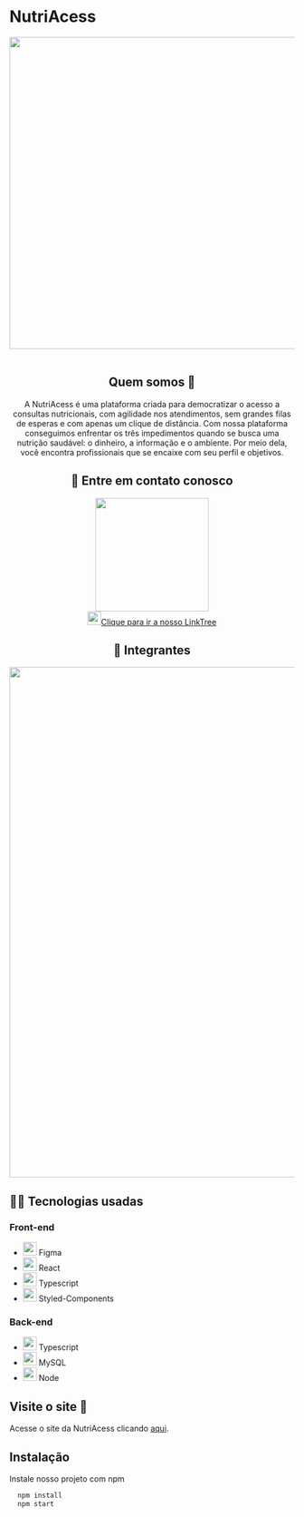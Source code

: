 <h1>NutriAcess</h1>
 
<div align="center">
   <img width="550px" src="https://i.imgur.com/EFisXuC.png"/>
</div>
<br/>
 
<div align="center">
   <h2> Quem somos 🍎</h2>
   
   <p>
      A NutriAcess é uma plataforma criada para democratizar o acesso a consultas nutricionais, com agilidade nos atendimentos, sem grandes filas de esperas       e com apenas um clique de distância. Com nossa plataforma conseguimos enfrentar os três impedimentos quando se busca uma nutrição saudável: o dinheiro,       a informação e o ambiente. Por meio dela, você encontra profissionais que se encaixe com seu perfil e objetivos.
   </p>

   <h2>🍍 Entre em contato conosco</h2>
   <a href="https://linktr.ee/nutriacess_" target="_blank"><img width="200px" src="https://i.imgur.com/i7OAzxg.png" /></a> <br>
    <a href="https://linktr.ee/nutriacess_" target="_blank"><img width="24px" src="https://i.imgur.com/xgUMuX1.png"/>Clique para ir a nosso LinkTree </a>
   
   <h2>🍌 Integrantes</h2>
   <a href="https://linktr.ee/nutriacess_" target="_blank"><img width="900px" src="https://i.imgur.com/zYjdT4U.png" /></a>
    
</div>

<div>
    <h2>👩‍💻 Tecnologias usadas </h2>
    <h3>Front-end</h3>
 <ul>
   <li><img  width="24px" src="https://cdn.discordapp.com/attachments/773372240686350356/1054550678493741146/figma.png" />  Figma</li>
   <li><img  width="24px" src="https://cdn.discordapp.com/attachments/773372240686350356/1054550330467164261/science.png" />  React</li>
   <li><img  width="24px" src="https://i.imgur.com/5HiFsW7.png" />  Typescript</li>
   <li><img  width="24px" src="https://i.imgur.com/pOkkx8p.png" />  Styled-Components</li>
 </ul>
 
 <h3>Back-end</h3>
 <ul>
    <li><img  width="24px" src="https://i.imgur.com/5HiFsW7.png" />  Typescript</li>
    <li><img  width="24px" src="https://cdn.discordapp.com/attachments/773372240686350356/1054552558745694228/mysql.png" />  MySQL</li>
    <li><img  width="24px" src="https://i.imgur.com/vvwVa87.png"/> Node</li>
 </ul>
</div>

##  Visite o site 🍎

Acesse o site da NutriAcess clicando [aqui](http://nutriacess.com.br/).


## Instalação

Instale nosso projeto com npm

```bash
  npm install
  npm start
```
